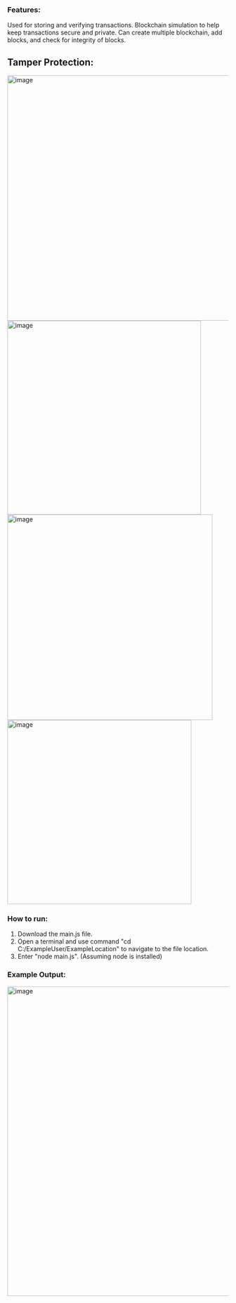 ### Features: 
Used for storing and verifying transactions.
Blockchain simulation to help keep transactions secure and private. Can create multiple blockchain, add blocks, and check for integrity of blocks.
## Tamper Protection: 
<img width="558" alt="image" src="https://github.com/jialiangcao/bk2/assets/131563685/b26047fd-0107-4ab7-9c10-936cdf48307d">
<img width="441" alt="image" src="https://github.com/jialiangcao/bk2/assets/131563685/32e3d884-591e-473c-b88e-35ca8fde952b">
<img width="467" alt="image" src="https://github.com/jialiangcao/bk2/assets/131563685/d19ba70e-60a3-4585-9538-a0377d76d7e1">
<img width="419" alt="image" src="https://github.com/jialiangcao/bk2/assets/131563685/1ec2d189-df81-429e-bf87-1bf5c57f7a13">

### How to run:
1. Download the main.js file.
2. Open a terminal and use command "cd C:/ExampleUser/ExampleLocation" to navigate to the file location.
3. Enter "node main.js". (Assuming node is installed)

### Example Output: 
<img width="704" alt="image" src="https://github.com/jialiangcao/bk2/assets/131563685/4aa10a25-77fa-438e-b956-8cfb8bfd82d8">

